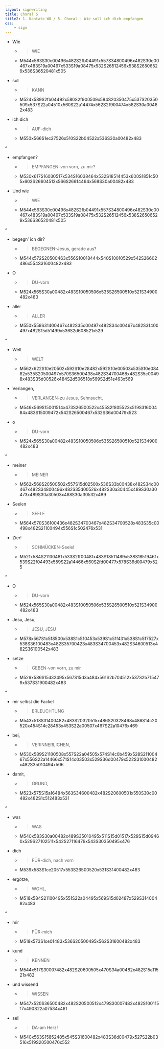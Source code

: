 ```yaml
---
layout: signwriting
title: Choral 5
title2: 1. Kantate WO / 5. Choral - Wie soll ich dich empfangen
css:
    - sign
---
```


<!--
https://www.signbank.org/signpuddle2.0/searchword.php
https://www.sutton-signwriting.io/signmaker
-->

- Wie
  + > WIE
  + M544x563S30c00496x482S2fb04491x557S34800496x482S30c00467x483S19a00497x533S19a08475x532S26512456x538S26506529x536S36520481x505

- soll
  + > KANN 
  + M524x589S2fb04492x580S2f900509x584S20350475x537S20350509x537S22a04510x560S22a14474x562S2f900474x582S30a00482x483

- ich dich
  + > AUF-dich
  + M550x566S1ec27526x510S22b04522x536S30a00482x483

^

- empfangen?
  + > EMPFANGEN-von vorn, zu mir?
  + M530x617S16030517x534S16038464x532S18514453x600S1851c505x602S26604512x566S26614464x568S30a00482x483

- Und wie
  + > WIE
  + M544x563S30c00496x482S2fb04491x557S34800496x482S30c00467x483S19a00497x533S19a08475x532S26512456x538S26506529x536S36520481x505

^

- begegn’ ich dir?
  + > BEGEGNEN-Jesus, gerade aus?
  + M544x572S20500463x556S10018444x540S10010529x542S26602486x554S31600482x483

- O
  + > DU-vorn
  + M524x565S30a00482x483S10050506x535S26500510x521S34900482x483

- aller
  + > ALLER
  + M550x559S31400467x482S35c00497x482S34c00467x482S31400497x482S15d51499x536S2d608521x529

^

- Welt
  + > WELT
  + M562x622S10e20502x592S10e28482x592S10e00503x535S10e08482x535S20500497x570S36500438x482S34700468x482S35c00498x483S35d00526x484S2d506518x569S2d51e463x569

- Verlangen,
  + > VERLANGEN-zu Jesus, Sehnsucht,
  + M546x569S15001514x473S26500522x455S2f805523x519S31600484x483S15009472x542S26500467x532S36d00479x523

- o
  + > DU-vorn
  + M524x565S30a00482x483S10050506x535S26500510x521S34900482x483

^

- meiner
  + > MEINER
  + M562x568S20500502x557S15d02500x536S33b00438x482S34c00467x482S34800496x482S35d00526x482S30a30445x489S30a30473x489S30a30503x488S30a30532x489

- Seelen
  + > SEELE
  + M564x570S36100436x482S34700467x482S34700528x483S35c00498x482S21100494x556S1c502476x531

- Zier!
  + > SCHMÜCKEN-Seele!
  + M521x584S21100481x533S2ff00481x483S18511489x538S18519461x539S22f04493x559S22a14466x560S2fd00477x578S36d00479x525

^

- O
  + > DU-vorn
  + M524x565S30a00482x483S10050506x535S26500510x521S34900482x483

- Jesu, Jesu,
  + > JESU, JESU
  + M578x567S1c518500x538S1c510453x539S1c51f431x538S1c517527x538S36100483x482S35700423x483S34700453x482S34600513x482S36100542x483

- setze
  + > GEBEN-von vorn, zu mir
  + M526x586S15d32495x567S15d3a484x561S2b704512x537S2b715479x537S31900482x483

^

- mir selbst die Fackel
  + > ERLEUCHTUNG
  + M543x518S31400482x483S20320515x486S20328468x486S14c20520x454S14c28453x453S22a00507x467S22a10476x469

- bei,
  + > VERINNERLICHEN,
  + M530x589S21100508x557S22a04505x574S14c0b459x528S21100467x556S22a14466x571S14c03503x529S36d00479x522S31000482x482S35010494x506

- damit,
  + > GRUND,
  + M523x575S15a16484x563S34600482x482S20600501x550S30c00482x482S1c512483x531

^

- was
  + > WAS
  + M540x583S30a00482x489S35010495x511S15d01517x529S15d09460x529S27102511x542S27116479x543S30350495x476

- dich
  + > FÜR-dich, nach vorn
  + M539x583S1ce20517x553S26500520x531S31400482x483

- ergötze,
  + > WOHL,
  + M518x584S21100495x551S22a04495x569S15d02487x529S31400482x483

^

- mir
  + > FÜR-mich
  + M518x573S1ce01483x536S20500495x562S31600482x483

- kund
  + > KENNEN
  + M544x517S30007482x482S20600505x470S34a00482x482S15a11521x482

- und wissend
  + > WISSEN
  + M547x520S36500482x482S20500512x479S30007482x482S10011517x490S22a07534x481

- sei!
  + > DA-am Herz!
  + M540x563S15852485x545S31600482x483S36d00479x527S22b03516x519S20500476x552